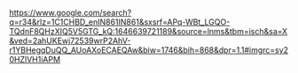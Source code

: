 https://www.google.com/search?q=r34&rlz=1C1CHBD_enIN861IN861&sxsrf=APq-WBt_LGQO-TQdnF8QHzXIQ5V5GTG_kQ:1646639721189&source=lnms&tbm=isch&sa=X&ved=2ahUKEwj72539wrP2AhV-r1YBHegqDuQQ_AUoAXoECAEQAw&biw=1746&bih=868&dpr=1.1#imgrc=sy20HZlVH1iAPM
